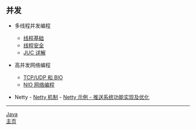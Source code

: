 ## 并发

-   多线程并发编程

    -   [线程基础](./线程基础.md)
    -   [线程安全](./可见性问题.md)
    -   [JUC 详解](./JUC详解.md)

-   高并发网络编程
    -   [TCP/UDP 和 BIO](./TCPUDP和BIO.md)
    -   [NIO 网络编程](./NIO网络编程.md)
- Netty 
        -   [Netty 机制](Netty.md)
        -   [Netty 示例 - 推送系统功能实现及优化](Netty示例.md)

---

[Java](./README.md)  
[主页](../../../../../)
